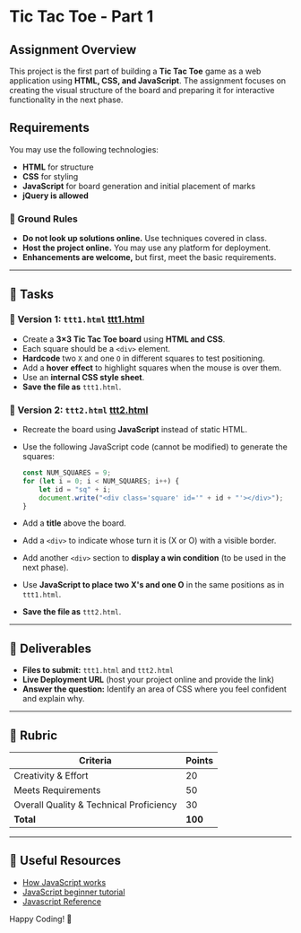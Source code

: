 # Tic Tac Toe - Part 1

## Assignment Overview
This project is the first part of building a **Tic Tac Toe** game as a web application using **HTML, CSS, and JavaScript**. The assignment focuses on creating the visual structure of the board and preparing it for interactive functionality in the next phase.

## Requirements
You may use the following technologies:
- **HTML** for structure
- **CSS** for styling
- **JavaScript** for board generation and initial placement of marks
- **jQuery is allowed**

### 🚨 Ground Rules
- **Do not look up solutions online.** Use techniques covered in class.
- **Host the project online.** You may use any platform for deployment.
- **Enhancements are welcome,** but first, meet the basic requirements.

---

## 📌 Tasks
### 🔹 Version 1: `ttt1.html` [ttt1.html](https://bizzyk.github.io/DGMD-E-28-assignment-2/ttt1.html)
- Create a **3×3 Tic Tac Toe board** using **HTML and CSS**.
- Each square should be a `<div>` element.
- **Hardcode** two `X` and one `O` in different squares to test positioning.
- Add a **hover effect** to highlight squares when the mouse is over them.
- Use an **internal CSS style sheet**.
- **Save the file as** `ttt1.html`.

### 🔹 Version 2: `ttt2.html` [ttt2.html](https://bizzyk.github.io/DGMD-E-28-assignment-2/ttt2.html)
- Recreate the board using **JavaScript** instead of static HTML.
- Use the following JavaScript code (cannot be modified) to generate the squares:

  ```js
  const NUM_SQUARES = 9;
  for (let i = 0; i < NUM_SQUARES; i++) {
      let id = "sq" + i;
      document.write("<div class='square' id='" + id + "'></div>");
  }
  ```
- Add a **title** above the board.
- Add a `<div>` to indicate whose turn it is (X or O) with a visible border.
- Add another `<div>` section to **display a win condition** (to be used in the next phase).
- Use **JavaScript to place two X's and one O** in the same positions as in `ttt1.html`.
- **Save the file as** `ttt2.html`.

---

## 🚀 Deliverables
- **Files to submit:** `ttt1.html` and `ttt2.html`
- **Live Deployment URL** (host your project online and provide the link)
- **Answer the question:** Identify an area of CSS where you feel confident and explain why.

---

## 📌 Rubric
| Criteria | Points |
|----------|--------|
| Creativity & Effort | 20 |
| Meets Requirements | 50 |
| Overall Quality & Technical Proficiency | 30 |
| **Total** | **100** |

---

## 🔗 Useful Resources
- [How JavaScript works](https://computer.howstuffworks.com/javascript.htm)
- [JavaScript beginner tutorial](https://htmldog.com/guides/javascript/beginner/)
- [Javascript Reference](https://developer.mozilla.org/en-US/docs/Web/JavaScript)

Happy Coding! 🎉
